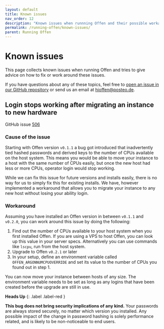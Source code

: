 ```yaml
---
layout: default
title: Known issues
nav_order: 12
description: "Known issues when runnning Offen and their possible workarounds"
permalink: /running-offen/known-issues/
parent: Running Offen
---
```


<!--
Copyright 2020 - Offen Authors <hioffen@posteo.de>
SPDX-License-Identifier: Apache-2.0
-->

# Known issues

This page collects known issues when running Offen and tries to give advice on how to fix or work around these issues.

If you have questions about any of these topics, feel free to [open an issue in our GitHub repository][issues] or send us an email at <hioffen@posteo.de>.

[issues]: https://github.com/offen/offen/issues

## Login stops working after migrating an instance to new hardware

GitHub issue [506][login-issue]

### Cause of the issue

Starting with Offen version `v0.1.1` a bug got introduced that inadvertently tied hashed passwords and derived keys to the number of CPUs available on the host system. This means you would be able to move your instance to a host with the same number of CPUs easily, but once the new host had less or more CPUs, operator login would stop working.

While we can fix this issue for future versions and installs easily, there is no way for us to simply fix this for existing installs. We have, however implemented a workaround that allows you to migrate your instance to any new host without losing your ability login.

### Workaround

Assuming you have installed an Offen version in between `v0.1.1` and `v0.2.0`, you can work around this issue by doing the following:

1. Find out the number of CPUs available to your host system when you first installed Offen. If you are using a VPS to host Offen, you can look up this value in your server specs. Alternatively you can use commands like `lscpu`, run from the host system.
1. Upgrade to Offen `v0.2.1` or later
1. In your setup, define an environment variable called `OFFEN_ARGONNUMCPUOVERRIDE` and set its value to the number of CPUs you found out in step 1.

You can now move your instance between hosts of any size. The environment variable needs to be set as long as any logins that have been created before the upgrade are still in use.

__Heads Up__
{: .label .label-red }

__This bug does not bring security implications of any kind.__ Your passwords are always stored securely, no matter which version you installed. Any possible impact of the change in password hashing is solely performance related, and is likely to be non-noticeable to end users.

[login-issue]: https://github.com/offen/offen/issues/506
